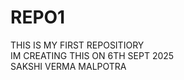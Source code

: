 # REPO1
THIS IS MY FIRST REPOSITIORY
<br>
IM CREATING THIS ON 6TH SEPT 2025
<br>
SAKSHI VERMA MALPOTRA
